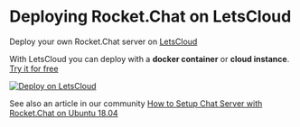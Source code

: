# Deploying Rocket.Chat on LetsCloud

Deploy your own Rocket.Chat server on [LetsCloud](https://www.letscloud.io/?utm_source=rocket-chat&utm_medium=links&utm_campaign=rocket-chat)

With LetsCloud you can deploy with a **docker container** or **cloud instance**. [Try it for free](https://www.letscloud.io/?utm_source=rocket-chat&utm_medium=links&utm_campaign=rocket-chat)

[![Deploy on LetsCloud](https://my.letscloud.io/imgs/m/letscloud.png)](https://www.letscloud.io/?utm_source=rocket-chat&utm_medium=links&utm_campaign=rocket-chat)

See also an article in our community [How to Setup Chat Server with Rocket.Chat on Ubuntu 18.04](https://www.letscloud.io/community/how-to-setup-chat-server-with-rocketchat-on-ubuntu-1804)
